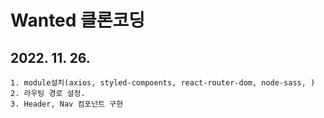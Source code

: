 # Wanted 클론코딩

## 2022. 11. 26.
    1. module설치(axios, styled-compoents, react-router-dom, node-sass, )
    2. 라우팅 경로 설정.
    3. Header, Nav 컴포넌트 구현